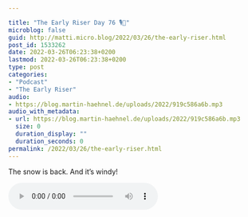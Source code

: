 ```yaml
---

title: "The Early Riser Day 76 🎙🌅"
microblog: false
guid: http://matti.micro.blog/2022/03/26/the-early-riser.html
post_id: 1533262
date: 2022-03-26T06:23:38+0200
lastmod: 2022-03-26T06:23:38+0200
type: post
categories:
- "Podcast"
- "The Early Riser"
audio:
- https://blog.martin-haehnel.de/uploads/2022/919c586a6b.mp3
audio_with_metadata:
- url: https://blog.martin-haehnel.de/uploads/2022/919c586a6b.mp3
  size: 0
  duration_display: ""
  duration_seconds: 0
permalink: /2022/03/26/the-early-riser.html
---
```

The snow is back. And it’s windy!

<audio controls="controls" src="https://blog.martin-haehnel.de/uploads/2022/919c586a6b.mp3" preload="metadata" />
